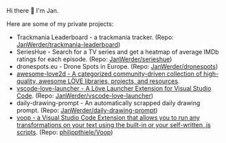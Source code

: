 Hi there 👋 I'm Jan.

Here are some of my private projects:

 * Trackmania Leaderboard - a trackmania tracker. (Repo: [JanWerder/trackmania-leaderboard](https://github.com/JanWerder/trackmania-leaderboard))
 * SeriesHue - Search for a TV series and get a heatmap of average IMDb ratings for each episode. (Repo: [JanWerder/serieshue](https://github.com/JanWerder/serieshue))
 * dronespots.eu - Drone Spots in Europe. (Repo: [JanWerder/dronespots](https://github.com/JanWerder/dronespots))
 * [awesome-love2d - A categorized community-driven collection of high-quality, awesome LÖVE libraries, projects, and resources](https://github.com/love2d-community/awesome-love2d).
 * [vscode-love-launcher - A Löve Launcher Extension for Visual Studio Code](https://marketplace.visualstudio.com/items?itemName=JanW.love-launcher). (Repo: [JanWerder/vscode-love-launcher](https://github.com/JanWerder/vscode-love-launcher))
 * daily-drawing-prompt - An automatically scrapped daily drawing prompt. (Repo: [JanWerder/daily-drawing-prompt](https://github.com/JanWerder/daily-drawing-prompt))
 * [voop - a Visual Studio Code Extension that allows you to run any transformations on your text using the built-in or your self-written .js scripts](https://marketplace.visualstudio.com/items?itemName=PhilippT.voop). (Repo: [philippthiele/Voop](https://github.com/philippthiele/Voop))
